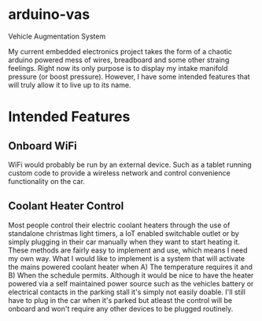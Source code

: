 # arduino-vas
Vehicle Augmentation System

My current embedded electronics project takes the form of a chaotic arduino powered mess of wires, breadboard and some other straing feelings. Right now its only purpose is to display my intake manifold pressure (or boost pressure). However, I have some intended features that will truly allow it to live up to its name.

Intended Features
=

Onboard WiFi
-
WiFi would probably be run by an external device. Such as a tablet running custom code to provide a wireless network and control convenience functionality on the car.

Coolant Heater Control
-
Most people control their electric coolant heaters through the use of standalone christmas light timers, a IoT enabled switchable outlet or by simply plugging in their car manually when they want to start heating it. These methods are fairly easy to implement and use, which means I need my own way. What I would like to implement is a system that will activate the mains powered coolant heater when A) The temperature requires it and B) When the schedule permits. Although it would be nice to have the heater powered via a self maintained power source such as the vehicles battery or electrical contacts in the parking stall it's simply not easily doable. I'll still have to plug in the car when it's parked but atleast the control will be onboard and won't require any other devices to be plugged routinely.
